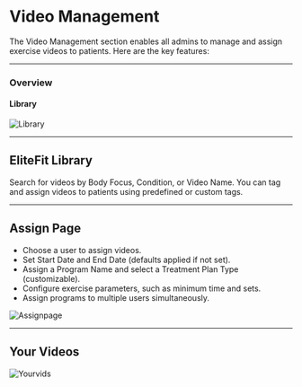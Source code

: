 # Video Management

The Video Management section enables all admins to manage and assign exercise videos to patients. Here are the key features:

---

### Overview

#### Library 

![Library](/img/Library1.png)

---

## EliteFit Library

Search for videos by Body Focus, Condition, or Video Name. You can tag and assign videos to patients using predefined or custom tags.

---

## Assign Page

- Choose a user to assign videos.
- Set Start Date and End Date (defaults applied if not set).
- Assign a Program Name and select a Treatment Plan Type (customizable).
- Configure exercise parameters, such as minimum time and sets.
- Assign programs to multiple users simultaneously. 

![Assignpage](/img/AssignPage1.png)

---

## Your Videos

![Yourvids](/img/Yourvids1.png)
